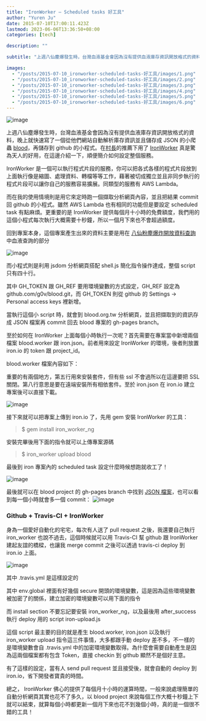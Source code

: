 ```yaml
---
title: "IronWorker — Scheduled tasks 好工具"
author: "Yuren Ju"
date: 2015-07-10T17:00:11.423Z
lastmod: 2023-06-06T13:36:50+08:00
categories: [tech]

description: ""

subtitle: "上週八仙塵爆發生時，台灣血液基金會因為沒有提供血液庫存資訊開放格式的資料，晚上就快速寫了一個從他們網站自動解析庫存資訊並且儲存成 JSON 的小爬蟲 blood，再儲存到 github 的小程式。在村長的推薦下用了 IronWorker…"

images:
  - "/posts/2015-07-10_ironworker-scheduled-tasks-好工具/images/1.png"
  - "/posts/2015-07-10_ironworker-scheduled-tasks-好工具/images/2.png"
  - "/posts/2015-07-10_ironworker-scheduled-tasks-好工具/images/3.png"
  - "/posts/2015-07-10_ironworker-scheduled-tasks-好工具/images/4.png"
  - "/posts/2015-07-10_ironworker-scheduled-tasks-好工具/images/5.png"
  - "/posts/2015-07-10_ironworker-scheduled-tasks-好工具/images/6.png"
---
```


![image](/posts/2015-07-10_ironworker-scheduled-tasks-好工具/images/1.png#layoutTextWidth)

上週八仙塵爆發生時，台灣血液基金會因為沒有提供血液庫存資訊開放格式的資料，晚上就快速寫了一個從他們網站自動解析庫存資訊並且儲存成 JSON 的小爬蟲 [blood](https://github.com/g0v/blood)，再儲存到 github 的小程式。在[村長](http://blog.clkao.org/)的推薦下用了 [IronWorker](http://www.iron.io/) 真是驚為天人的好用，在這邊介紹一下，順便簡介如何設定整個服務。

IronWorker 是一個可以執行程式片段的服務，你可以把各式各樣的程式片段放到上面執行像是縮圖、處理資料、轉檔等等工作，藉著被切成獨立並且非同步執行的程式片段可以讓你自己的服務容易擴展。同類型的服務有 AWS Lambda。

而在我的使用情境則是用它來定時跑一個擷取分析網頁內容，並且把結果 commit 回 github 的小程式。雖然 AWS Lambda 也有相同的功能但是要設定 scheduled task 有點麻煩。更重要的是 IronWorker 提供每個月十小時的免費額度，我們用的這個小程式每次執行大概需要十秒鐘，所以一個月下來也不會超過額度。

回到專案本身，這個專案產生出來的資料主要是用在 [八仙粉塵爆炸開放資料查詢](http://g0v.github.io/color/#blood) 中血液查詢的部分

![image](/posts/2015-07-10_ironworker-scheduled-tasks-好工具/images/2.png#layoutTextWidth)

而小程式則是利用 jsdom 分析網頁搭配 shell.js 簡化指令操作達成，整個 script 只有四十行。

其中 GH_TOKEN 跟 GH_REF 要用環境變數的方式設定，GH_REF 設定為 github.com/g0v/blood.git，而 GH_TOKEN 則從 github 的 Settings -&gt; Personal access keys 裡新增。

當執行這個小 script 時，就會到 blood.org.tw 分析網頁，並且把擷取到的資訊存成 JSON 檔案再 commit 回去 blood 專案的 gh-pages branch。

至於如何在 IronWorker 上面每個小時執行一次呢？首先需要在專案當中新增兩個檔案 blood.worker 跟 iron.json。前者用來設定 IronWorker 的環境，後者則放置 iron.io 的 token 跟 project_id。

blood.worker 檔案內容如下：

重要的有兩個地方，第五行用來安裝套件，但有些 ssl 不會過所以在這邊要把 SSL 關閉。第八行意思是要在遠端安裝所有相依套件。至於 iron.json 在 iron.io 建立專案後可以直接下載。

![image](/posts/2015-07-10_ironworker-scheduled-tasks-好工具/images/3.png#layoutTextWidth)

接下來就可以把專案上傳到 iron.io 了，先用 gem 安裝 IronWorker 的工具：

> $ gem install iron_worker_ng

安裝完畢後用下面的指令就可以上傳專案源碼

> $ iron_worker upload blood

最後到 iron 專案內的 scheduled task 設定什麼時候想跑就收工了！

![image](/posts/2015-07-10_ironworker-scheduled-tasks-好工具/images/4.png#layoutTextWidth)

最後就可以在 blood project 的 gh-pages branch 中找到 [JSON 檔案](https://github.com/g0v/blood/blob/gh-pages/blood.json)，也可以看到每一個小時就會多一個 commit：
![image](/posts/2015-07-10_ironworker-scheduled-tasks-好工具/images/5.png#layoutTextWidth)

### Github + Travis-CI + IronWorker

身為一個愛好自動化的宅宅，每次有人送了 pull request 之後，我還要自己執行 iron_worker 也說不過去，這個時候就可以用 Travis-CI 幫 github 跟 IronWorker 建起友誼的橋樑，也讓我 merge commit 之後可以透過 travis-ci deploy 到 iron.io 上面。

![image](/posts/2015-07-10_ironworker-scheduled-tasks-好工具/images/6.png#layoutTextWidth)

其中 .travis.yml 是這樣設定的

其中 env.global 裡面有好幾個 secure 開頭的環境變數，這是因為這些環境變數被加密了的關係，建立加密的環境變數可以用下面的指令

而 install section 不要忘記要安裝 iron_worker_ng，以及最後用 after_success 執行 deploy 用的 script iron-upload.js

這個 script 最主要的目的就是產生 blood.worker, iron.json 以及執行 iron_worker upload 指令這三件事情，大多都跟手動 deploy 差不多，不一樣的是環境變數會自 .travis.yml 中的加密環境變數取得。為什麼會需要自動產生是因為這兩個檔案都有包含 Token，直接 checkin 到 github 顯然不是個好主意。

有了這樣的設定，當有人 send pull request 並且接受後，就會自動的 deploy 到 iron.io，省下開發者寶貴的時間。

總之， IronWorker 佛心的提供了每個月十小時的運算時間，一般來說處理簡單的自動分析網頁其實也花不了多久，以 blood project 來說每個工作大概十秒鐘上下就可以結束，就算每個小時都更新一個月下來也花不到幾個小時，真的是一個很不錯的工具！

